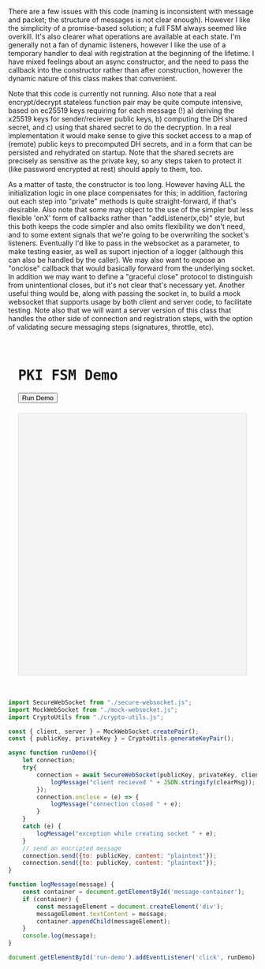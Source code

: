There are a few issues with this code (naming is inconsistent with message and packet; the structure of messages is not clear enough).
However I like the simplicity of a promise-based solution; a full FSM always seemed like overkill. It's also clearer what operations
are available at each state. I'm generally not a fan of dynamic listeners, however I like the use of a temporary handler to deal with 
registration at the beginning of the lifetime. I have mixed feelings about an async constructor, and the need to pass the callback into 
the constructor rather than after construction, however the dynamic nature of this class makes that convenient.

Note that this code is currently not running. Also note that a real encrypt/decrypt stateless function pair may be quite compute intensive,
based on ec25519 keys requiring for each message (!) a) deriving the x25519 keys for sender/reciever public keys, b) computing the DH shared secret, and c) using that shared secret to do the decryption. In a real implementation it would make sense to give this socket access to a map of (remote) public keys to precomputed DH secrets, and in a form that can be persisted and rehydrated on startup. Note that the shared secrets are precisely as sensitive as the private key, so any steps taken to protect it (like password encrypted at rest) should apply to them, too.

As a matter of taste, the constructor is too long. However having ALL the initialization logic in one place compensates for this; in addition, factoring out each step into "private" methods is quite straight-forward, if that's desirable. Also note that some may object to the use of the simpler but less flexible 'onX' form of callbacks rather than "addListener(x,cb)" style, but this both keeps the code simpler and also omits flexibility we don't need, and to some extent signals that we're going to be overwriting the socket's listeners. Eventually I'd like to pass in the websocket as a parameter, to make testing easier, as well as suport injection of a logger (although this can also be handled by the caller). We may also want to expose an "onclose" callback that would basically forward from the underlying socket. In addition we may want to define a "graceful close" protocol to distinguish from unintentional closes, but it's not clear that's necessary yet. Another useful thing would be, along with passing the socket in, to build a mock websocket that supports usage by both client and server code, to facilitate testing. Note also that we will want a server version of this class that handles the other side of connection and registration steps, with the option of validating secure messaging steps (signatures, throttle, etc). 

<div style="max-width: 800px; margin: 0 auto; padding: 20px; font-family: monospace; ">
  <h1>PKI FSM Demo</h1>
  <button id="run-demo">Run Demo</button>
  <pre id="message-container" style="background: #f4f4f4; color: #1a3b5d; padding: 15px; margin-top: 20px; height: 500px; overflow: auto; border: 1px solid #ddd;"></pre>
</div>

```js
import SecureWebSocket from "./secure-websocket.js";
import MockWebSocket from "./mock-websocket.js";
import CryptoUtils from "./crypto-utils.js";

const { client, server } = MockWebSocket.createPair();
const { publicKey, privateKey } = CryptoUtils.generateKeyPair();

async function runDemo(){
    let connection;
    try{
        connection = await SecureWebSocket(publicKey, privateKey, client, (err, clearMsg) => {
            logMessage("client recieved " + JSON.stringify(clearMsg));
        });
        connection.onclose = (e) => {
            logMessage("connection closed " + e);
        }
    }
    catch (e) {
        logMessage("exception while creating socket " + e);
    }
    // send an encripted message
    connection.send({to: publicKey, content: "plaintext"});
    connection.send({to: publicKey, content: "plaintext"});
}

function logMessage(message) {
    const container = document.getElementById('message-container');
    if (container) {
        const messageElement = document.createElement('div');
        messageElement.textContent = message;
        container.appendChild(messageElement);
    }
    console.log(message);
}

document.getElementById('run-demo').addEventListener('click', runDemo);
```